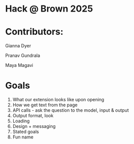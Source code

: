 # Hack @ Brown 2025

# Contributors:

Gianna Dyer

Pranav Gundrala

Maya Magavi

# Goals

1. What our extension looks like upon opening
2. How we get text from the page
3. API calls - ask the question to the model, input & output
4. Output format, look
5. Loading
6. Design + messaging
7. Stated goals
8. Fun name
